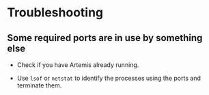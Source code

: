# Troubleshooting

## Some required ports are in use by something else

- Check if you have Artemis already running.

- Use `lsof` or `netstat` to identify the processes using the ports
  and terminate them.
